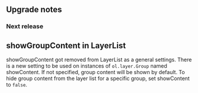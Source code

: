 ## Upgrade notes

### Next release

## showGroupContent in LayerList
showGroupContent got removed from LayerList as a general settings. There is a new setting to be used on instances of ```ol.layer.Group``` named showContent. If not specified, group content will be shown by default. To hide group content from the layer list for a specific group, set showContent to ```false```.
